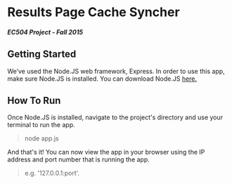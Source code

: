 # Results Page Cache Syncher
##### EC504 Project - Fall 2015

## Getting Started
We’ve used the Node.JS web framework, Express. In order to use this app, make sure Node.JS is installed.
You can download Node.JS [here.](https://nodejs.org/en/)

## How To Run
Once Node.JS is installed, navigate to the project's directory and use your terminal to run the app.
> node app.js

And that's it! You can now view the app in your browser using the IP address and port number that is running the app. 
> e.g. '127.0.0.1:port'.
